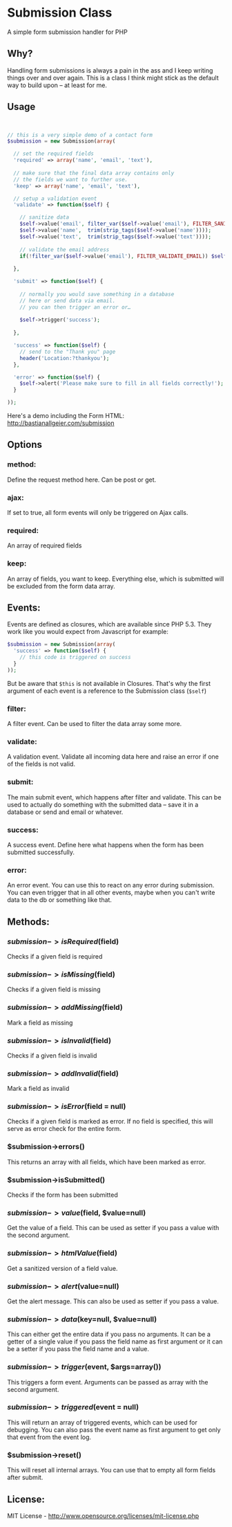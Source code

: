 # Submission Class

A simple form submission handler for PHP

## Why? 

Handling form submissions is always a pain in the ass and I keep writing things over and over again. This is a class I think might stick as the default way to build upon – at least for me. 

## Usage

```php


// this is a very simple demo of a contact form
$submission = new Submission(array(

  // set the required fields
  'required' => array('name', 'email', 'text'),
    
  // make sure that the final data array contains only
  // the fields we want to further use.
  'keep' => array('name', 'email', 'text'),

  // setup a validation event
  'validate' => function($self) {

    // sanitize data
    $self->value('email', filter_var($self->value('email'), FILTER_SANITIZE_EMAIL));
    $self->value('name',  trim(strip_tags($self->value('name'))));
    $self->value('text',  trim(strip_tags($self->value('text'))));
        
    // validate the email address
    if(!filter_var($self->value('email'), FILTER_VALIDATE_EMAIL)) $self->addInvalid('email');  
        
  },

  'submit' => function($self) {
    
    // normally you would save something in a database
    // here or send data via email. 
    // you can then trigger an error or…
        
    $self->trigger('success');
           
  },

  'success' => function($self) {
    // send to the "Thank you" page
    header('Location:?thankyou');
  },

  'error' => function($self) {
    $self->alert('Please make sure to fill in all fields correctly!');
  }

));


```

Here's a demo including the Form HTML: http://bastianallgeier.com/submission

## Options

### method: 

Define the request method here. Can be post or get. 

### ajax: 

If set to true, all form events will only be triggered on Ajax calls. 

### required: 

An array of required fields

### keep: 

An array of fields, you want to keep. Everything else, which is submitted will be excluded from the form data array. 

## Events: 

Events are defined as closures, which are available since PHP 5.3. They work like you would expect from Javascript for example: 

```php
$submission = new Submission(array(
  'success' => function($self) {
    // this code is triggered on success
  }
));

```

But be aware that `$this` is not available in Closures. That's why the first argument of each event is a reference to the Submission class (`$self`)

### filter: 

A filter event. Can be used to filter the data array some more. 

### validate: 

A validation event. Validate all incoming data here and raise an error if one of the fields is not valid. 

### submit:

The main submit event, which happens after filter and validate. This can be used to actually do something with the submitted data – save it in a database or send and email or whatever. 

### success: 

A success event. Define here what happens when the form has been submitted successfully. 

### error: 

An error event. You can use this to react on any error during submission. You can even trigger that in all other events, maybe when you can't write data to the db or something like that. 

## Methods: 

### $submission->isRequired($field)

Checks if a given field is required

### $submission->isMissing($field)

Checks if a given field is missing

### $submission->addMissing($field)

Mark a field as missing

### $submission->isInvalid($field)

Checks if a given field is invalid

### $submission->addInvalid($field)

Mark a field as invalid

### $submission->isError($field = null)

Checks if a given field is marked as error. If no field is specified, this will serve as error check for the entire form. 

### $submission->errors() 

This returns an array with all fields, which have been marked as error. 

### $submission->isSubmitted() 

Checks if the form has been submitted

### $submission->value($field, $value=null)

Get the value of a field. This can be used as setter if you pass a value with the second argument. 

### $submission->htmlValue($field)

Get a sanitized version of a field value. 

### $submission->alert($value=null)

Get the alert message. This can also be used as setter if you pass a value. 

### $submission->data($key=null, $value=null)

This can either get the entire data if you pass no arguments. It can be a getter of a single value if you pass the field name as first argument or it can be a setter if you pass the field name and a value. 

### $submission->trigger($event, $args=array())

This triggers a form event. Arguments can be passed as array with the second argument. 

### $submission->triggered($event = null)

This will return an array of triggered events, which can be used for debugging. You can also pass the event name as first argument to get only that event from the event log. 

### $submission->reset() 

This will reset all internal arrays. You can use that to empty all form fields after submit. 


## License: 

MIT License - <http://www.opensource.org/licenses/mit-license.php>


